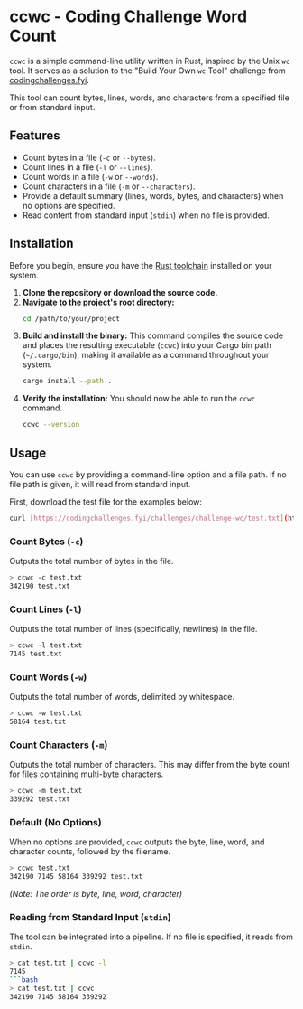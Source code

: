 # ccwc - Coding Challenge Word Count

`ccwc` is a simple command-line utility written in Rust, inspired by the Unix `wc` tool. It serves as a solution to the "Build Your Own `wc` Tool" challenge from [codingchallenges.fyi](https://codingchallenges.fyi/challenges/challenge-wc).

This tool can count bytes, lines, words, and characters from a specified file or from standard input.

## Features

-   Count bytes in a file (`-c` or `--bytes`).
-   Count lines in a file (`-l` or `--lines`).
-   Count words in a file (`-w` or `--words`).
-   Count characters in a file (`-m` or `--characters`).
-   Provide a default summary (lines, words, bytes, and characters) when no options are specified.
-   Read content from standard input (`stdin`) when no file is provided.

## Installation

Before you begin, ensure you have the [Rust toolchain](https://www.rust-lang.org/tools/install) installed on your system.

1.  **Clone the repository or download the source code.**
2.  **Navigate to the project's root directory:**
    ```bash
    cd /path/to/your/project
    ```
3.  **Build and install the binary:**
    This command compiles the source code and places the resulting executable (`ccwc`) into your Cargo bin path (`~/.cargo/bin`), making it available as a command throughout your system.
    ```bash
    cargo install --path .
    ```
4.  **Verify the installation:**
    You should now be able to run the `ccwc` command.
    ```bash
    ccwc --version
    ```

## Usage

You can use `ccwc` by providing a command-line option and a file path. If no file path is given, it will read from standard input.

First, download the test file for the examples below:
```bash
curl [https://codingchallenges.fyi/challenges/challenge-wc/test.txt](https://codingchallenges.fyi/challenges/challenge-wc/test.txt) -o test.txt
```

### Count Bytes (`-c`)
Outputs the total number of bytes in the file.
```bash
> ccwc -c test.txt
342190 test.txt
```

### Count Lines (`-l`)
Outputs the total number of lines (specifically, newlines) in the file.
```bash
> ccwc -l test.txt
7145 test.txt
```

### Count Words (`-w`)
Outputs the total number of words, delimited by whitespace.
```bash
> ccwc -w test.txt
58164 test.txt
```

### Count Characters (`-m`)
Outputs the total number of characters. This may differ from the byte count for files containing multi-byte characters.
```bash
> ccwc -m test.txt
339292 test.txt
```

### Default (No Options)
When no options are provided, `ccwc` outputs the byte, line, word, and character counts, followed by the filename.
```bash
> ccwc test.txt
342190 7145 58164 339292 test.txt
```
*(Note: The order is byte, line, word, character)*

### Reading from Standard Input (`stdin`)
The tool can be integrated into a pipeline. If no file is specified, it reads from `stdin`.
```bash
> cat test.txt | ccwc -l
7145
```bash
> cat test.txt | ccwc
342190 7145 58164 339292
